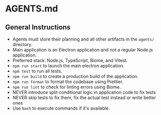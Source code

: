 # AGENTS.md

## General Instructions

- Agents must store their planning and all other artifacts in the `agents/` directory.
- Main application is an Electron application and not a regular Node.js application.
- Preferred stack: Node.js, TypeScript, Biome, and Vitest.
- `npm run start` to launch the main electron application.
- `npm test` to run all tests.
- `npm run build` to create a production build of the application.
- `npm run format` to format the codebase using Prettier.
- `npm run lint` to check for linting errors using Biome.
- NEVER introduce split conditional logic in application code to fix tests
- NEVER skip tests to fix them, fix the actual test instead or write better ones
- Use `bash` to execute commands if it's available.
